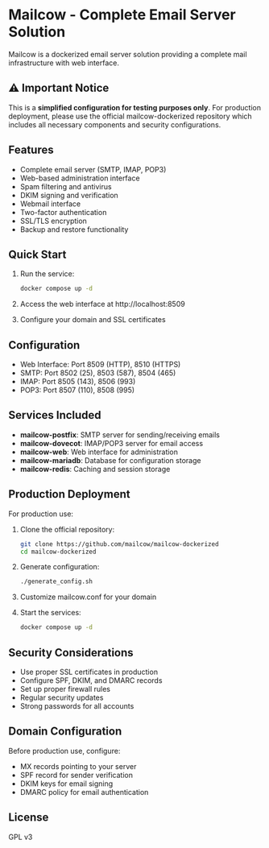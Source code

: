 # Mailcow - Complete Email Server Solution

Mailcow is a dockerized email server solution providing a complete mail infrastructure with web interface.

## ⚠️ Important Notice

This is a **simplified configuration for testing purposes only**. For production deployment, please use the official mailcow-dockerized repository which includes all necessary components and security configurations.

## Features

- Complete email server (SMTP, IMAP, POP3)
- Web-based administration interface
- Spam filtering and antivirus
- DKIM signing and verification
- Webmail interface
- Two-factor authentication
- SSL/TLS encryption
- Backup and restore functionality

## Quick Start

1. Run the service:
   ```bash
   docker compose up -d
   ```

2. Access the web interface at http://localhost:8509

3. Configure your domain and SSL certificates

## Configuration

- Web Interface: Port 8509 (HTTP), 8510 (HTTPS)
- SMTP: Port 8502 (25), 8503 (587), 8504 (465)
- IMAP: Port 8505 (143), 8506 (993)
- POP3: Port 8507 (110), 8508 (995)

## Services Included

- **mailcow-postfix**: SMTP server for sending/receiving emails
- **mailcow-dovecot**: IMAP/POP3 server for email access
- **mailcow-web**: Web interface for administration
- **mailcow-mariadb**: Database for configuration storage
- **mailcow-redis**: Caching and session storage

## Production Deployment

For production use:

1. Clone the official repository:
   ```bash
   git clone https://github.com/mailcow/mailcow-dockerized
   cd mailcow-dockerized
   ```

2. Generate configuration:
   ```bash
   ./generate_config.sh
   ```

3. Customize mailcow.conf for your domain

4. Start the services:
   ```bash
   docker compose up -d
   ```

## Security Considerations

- Use proper SSL certificates in production
- Configure SPF, DKIM, and DMARC records
- Set up proper firewall rules
- Regular security updates
- Strong passwords for all accounts

## Domain Configuration

Before production use, configure:
- MX records pointing to your server
- SPF record for sender verification
- DKIM keys for email signing
- DMARC policy for email authentication

## License

GPL v3